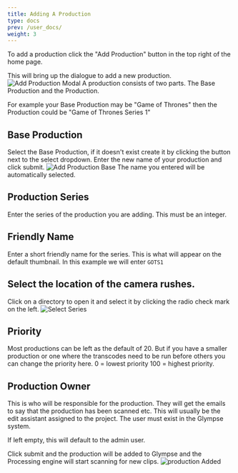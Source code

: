 ```yaml
---
title: Adding A Production
type: docs
prev: /user_docs/
weight: 3
---
```

To add a production click the "Add Production" button in the top right of the home page. 

This will bring up the dialogue to add a new production. 
![Add Production Modal](/images/add_production.png)
A production consists of two parts. The Base Production and the Production. 

For example your Base Production may be "Game of Thrones" then the Production could be "Game of Thrones Series 1"

## Base Production
Select the Base Production, if it doesn't exist create it by clicking the button next to the select dropdown. 
Enter the new name of your production and click submit. 
![Add Production Base](/images/add_base.png)
The name you entered will be automatically selected. 

## Production Series
Enter the series of the production you are adding. This must be an integer. 

## Friendly Name
Enter a short friendly name for the series. This is what will appear on the default thumbnail. In this example we will enter `GOTS1`

## Select the location of the camera rushes.
Click on a directory to open it and select it by clicking the radio check mark on the left. 
![Select Series](/images/series_select.png)

## Priority
Most productions can be left as the default of 20. But if you have a smaller production or one where the transcodes need to be run before others you can change the priority here. 0 = lowest priority 100 = highest priority. 

## Production Owner
This is who will be responsible for the production. They will get the emails to say that the production has been scanned etc. This will usually be the edit assistant assigned to the project. The user must exist in the Glympse system. 

If left empty, this will default to the admin user. 

Click submit and the production will be added to Glympse and the Processing engine will start scanning for new clips.
![production Added](/images/production_added.png)
